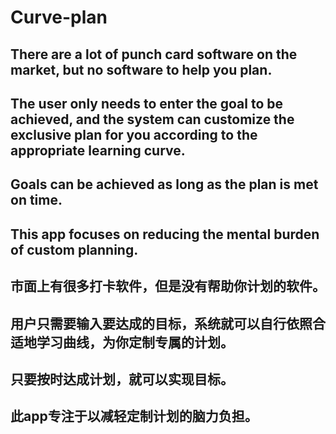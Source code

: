 # Curve-plan

## There are a lot of punch card software on the market, but no software to help you plan. 
## The user only needs to enter the goal to be achieved, and the system can customize the exclusive plan for you according to the appropriate learning curve. 
## Goals can be achieved as long as the plan is met on time. 

## This app focuses on reducing the mental burden of custom planning.

## 市面上有很多打卡软件，但是没有帮助你计划的软件。
## 用户只需要输入要达成的目标，系统就可以自行依照合适地学习曲线，为你定制专属的计划。
## 只要按时达成计划，就可以实现目标。

## 此app专注于以减轻定制计划的脑力负担。
